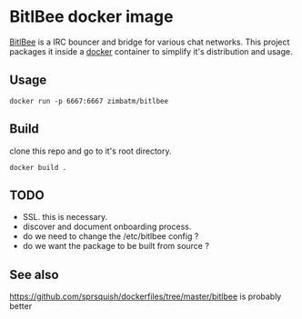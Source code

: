 BitlBee docker image
====================

[BitlBee](http://www.bitlbee.org/) is a IRC bouncer and bridge for various
chat networks. This project packages it inside a [docker](http://docker.io)
container to simplify it's distribution and usage.

Usage
-----

`docker run -p 6667:6667 zimbatm/bitlbee`

Build
-----

clone this repo and go to it's root directory.

`docker build .`

TODO
----

* SSL. this is necessary.
* discover and document onboarding process.
* do we need to change the /etc/bitlbee config ?
* do we want the package to be built from source ?

See also
--------

https://github.com/sprsquish/dockerfiles/tree/master/bitlbee is probably
better

